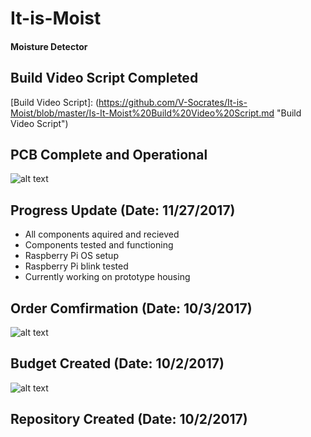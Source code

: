 # It-is-Moist
#### Moisture Detector

## Build Video Script Completed
[Build Video Script]: (https://github.com/V-Socrates/It-is-Moist/blob/master/Is-It-Moist%20Build%20Video%20Script.md "Build Video Script")

## PCB Complete and Operational
![alt text](https://raw.githubusercontent.com/V-Socrates/It-is-Moist/master/IMG_20171204_125634.jpg)


## Progress Update (Date: 11/27/2017)
- All components aquired and recieved
- Components tested and functioning
- Raspberry Pi OS setup
- Raspberry Pi blink tested
- Currently working on prototype housing

## Order Comfirmation (Date: 10/3/2017)
![alt text](https://raw.githubusercontent.com/V-Socrates/It-is-Moist/master/Order%20Details.JPG)

## Budget Created (Date: 10/2/2017)
![alt text](https://raw.githubusercontent.com/V-Socrates/It-is-Moist/master/Moisture%20Detector%20Budget.jpg)

## Repository Created (Date: 10/2/2017)
